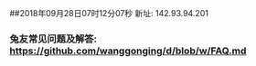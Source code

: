 ##2018年09月28日07时12分07秒 新址: 142.93.94.201
### 兔友常见问题及解答: https://github.com/wanggonging/d/blob/w/FAQ.md

